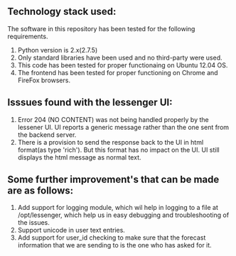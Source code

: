 Technology stack used:
----------------------

The software in this repository has been tested for the following requirements.

1. Python version is 2.x(2.7.5)
2. Only standard libraries have been used and no third-party were used.
3. This code has been tested for proper functionaing on Ubuntu 12.04 OS.
4. The frontend has been tested for proper functioning on Chrome and FireFox browsers.

Isssues found with the lessenger UI:
-----------------------------------
1. Error 204 (NO CONTENT) was not being handled properly by the lessener UI. UI reports a generic message rather than the
   one sent from the backend server.
2. There is a provision to send the response back to the UI in html format(as type 'rich'). But this format has no impact 
   on the UI. UI still displays the html message as normal text.

Some further improvement's that can be made are as follows:
-----------------------------------------------------------
1. Add support for logging module, which wil help in logging to a file at /opt/lessenger,
   which help us in easy debugging and troubleshooting of the issues.
2. Support unicode in user text entries.
3. Add support for user_id checking to make sure that the forecast information that we are sending to is the one who
   has asked for it.
